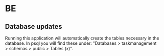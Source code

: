# BE

## Database updates

Running this application will automatically create the tables necessary in the database. In psql you will find these under: "Databases > taskmanagement > schemas > public > Tables (x)". 
